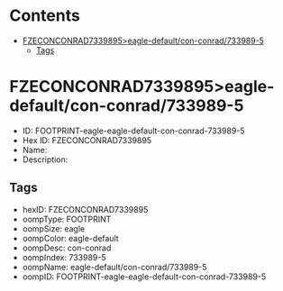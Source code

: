 



Contents
========

* [FZECONCONRAD7339895>eagle-default/con-conrad/733989-5](#fzeconconrad7339895eagle-defaultcon-conrad733989-5)
	* [Tags](#tags)

# FZECONCONRAD7339895>eagle-default/con-conrad/733989-5

- ID: FOOTPRINT-eagle-eagle-default-con-conrad-733989-5
- Hex ID: FZECONCONRAD7339895
- Name: 
- Description: 

## Tags

- hexID: FZECONCONRAD7339895
- oompType: FOOTPRINT
- oompSize: eagle
- oompColor: eagle-default
- oompDesc: con-conrad
- oompIndex: 733989-5
- oompName: eagle-default/con-conrad/733989-5
- oompID: FOOTPRINT-eagle-eagle-default-con-conrad-733989-5
